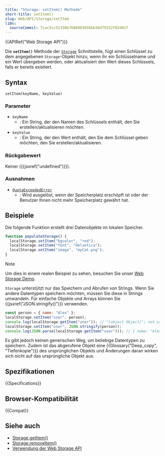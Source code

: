 ```yaml
---
title: "Storage: setItem() Methode"
short-title: setItem()
slug: Web/API/Storage/setItem
l10n:
  sourceCommit: 7cac5cc51350b7688903656bb36d79152f82d01f
---
```


{{APIRef("Web Storage API")}}

Die **`setItem()`** Methode der [`Storage`](/de/docs/Web/API/Storage)
Schnittstelle, fügt einen Schlüssel zu dem angegebenen `Storage`-Objekt hinzu, wenn ihr ein Schlüsselname und ein Wert übergeben werden, oder aktualisiert den Wert dieses Schlüssels, falls er bereits existiert.

## Syntax

```js-nolint
setItem(keyName, keyValue)
```

### Parameter

- `keyName`
  - : Ein String, der den Namen des Schlüssels enthält, den Sie erstellen/aktualisieren möchten.
- `keyValue`
  - : Ein String, der den Wert enthält, den Sie dem Schlüssel geben möchten, den Sie erstellen/aktualisieren.

### Rückgabewert

Keiner ({{jsxref("undefined")}}).

### Ausnahmen

- [`QuotaExceededError`](/de/docs/Web/API/QuotaExceededError)
  - : Wird ausgelöst, wenn der Speicherplatz erschöpft ist oder der Benutzer Ihnen nicht mehr Speicherplatz gewährt hat.

## Beispiele

Die folgende Funktion erstellt drei Datenobjekte im lokalen Speicher.

```js
function populateStorage() {
  localStorage.setItem("bgcolor", "red");
  localStorage.setItem("font", "Helvetica");
  localStorage.setItem("image", "myCat.png");
}
```

> [!NOTE]
> Um dies in einem realen Beispiel zu sehen, besuchen Sie unser [Web Storage Demo](https://mdn.github.io/dom-examples/web-storage/).

`Storage` unterstützt nur das Speichern und Abrufen von Strings. Wenn Sie andere Datentypen speichern möchten, müssen Sie diese in Strings umwandeln. Für einfache Objekte und Arrays können Sie {{jsxref("JSON.stringify()")}} verwenden.

```js
const person = { name: "Alex" };
localStorage.setItem("user", person);
console.log(localStorage.getItem("user")); // "[object Object]"; not useful!
localStorage.setItem("user", JSON.stringify(person));
console.log(JSON.parse(localStorage.getItem("user"))); // { name: "Alex" }
```

Es gibt jedoch keinen generischen Weg, um beliebige Datentypen zu speichern. Zudem ist das abgerufene Objekt eine {{Glossary("Deep_copy", "Tiefenkopie")}} des ursprünglichen Objekts und Änderungen daran wirken sich nicht auf das ursprüngliche Objekt aus.

## Spezifikationen

{{Specifications}}

## Browser-Kompatibilität

{{Compat}}

## Siehe auch

- [Storage.getItem()](/de/docs/Web/API/Storage/getItem)
- [Storage.removeItem()](/de/docs/Web/API/Storage/removeItem)
- [Verwendung der Web Storage API](/de/docs/Web/API/Web_Storage_API/Using_the_Web_Storage_API)
